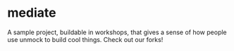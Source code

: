 # mediate
A sample project, buildable in workshops, that gives a sense of how people use unmock to build cool things. Check out our forks!
